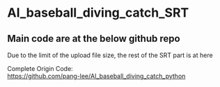 # AI_baseball_diving_catch_SRT

## Main code are at the below github repo

Due to the limit of the upload file size, the rest of the SRT part is at here  

Complete Origin Code:  
https://github.com/pang-lee/AI_baseball_diving_catch_python
